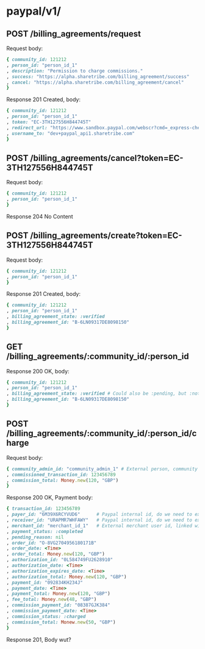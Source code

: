 
# paypal/v1/

## POST /billing_agreements/request

Request body:

```ruby
{ community_id: 121212
, person_id: "person_id_1"
, description: "Permission to charge commissions."
, success: "https://alpha.sharetribe.com/billing_agreement/success"
, cancel: "https://alpha.sharetribe.com/billing_agreement/cancel"
}
```

Response 201 Created, body:

```ruby
{ community_id: 121212
, person_id: "person_id_1"
, token: "EC-3TH127556H844745T"
, redirect_url: "https://www.sandbox.paypal.com/webscr?cmd=_express-checkout&token=EC-3TH127556H844745T"
, username_to: "dev+paypal_api1.sharetribe.com"
}
```


## POST /billing_agreements/cancel?token=EC-3TH127556H844745T

Request body:

```ruby
{ community_id: 121212
, person_id: "person_id_1"
}
```

Response 204 No Content


## POST /billing_agreements/create?token=EC-3TH127556H844745T

Request body:

```ruby
{ community_id: 121212
, person_id: "person_id_1"
}
```

Response 201 Created, body:

```ruby
{ community_id: 121212
, person_id: "person_id_1"
, billing_agreement_state: :verified
, billing_agreement_id: "B-6LN09317DE8098150"
}
```


## GET /billing_agreements/:community_id/:person_id

Response 200 OK, body:

```ruby
{ community_id: 121212
, person_id: "person_id_1"
, billing_agreement_state: :verified # Could also be :pending, but :not_requested is returned as 404
, billing_agreement_id: "B-6LN09317DE8098150"
}
```

## POST /billing_agreements/:community_id/:person_id/charge

Request body:

```ruby
{ community_admin_id: "community_admin_1" # External person, community admin receiving the commissions, must match to existing paypal admin account
, commissioned_transaction_id: 123456789
, commission_total: Money.new(120, "GBP")
}
```

Response 200 OK, Payment body:

```ruby
{ transaction_id: 123456789
, payer_id: "6M39X6RCYVUD6"      # Paypal internal id, do we need to expose it?
, receiver_id: "URAPMR7WHFAWY"   # Paypal internal id, do we need to expose it?
, merchant_id: "merchant_id_1"   # External merchant user id, linked with the receiver_id
, payment_status: :completed
, pending_reason: nil
, order_id: "O-8VG2704956180171B"
, order_date: <Time>
, order_total: Money.new(120, "GBP")
, authorization_id: "0L584749FU2628910"
, authorization_date: <Time>
, authorization_expires_date: <Time>
, authorization_total: Money.new(120, "GBP")
, payment_id: "092834KH234J"
, payment_date: <Time>
, payment_total: Money.new(120, "GBP")
, fee_total: Money.new(48, "GBP")
, commission_payment_id: "08387GJK384"
, commission_payment_date: <Time>
, commission_status: :charged
, commission_total: Monew.new(50, "GBP")
}
```



Response 201, Body wut?

